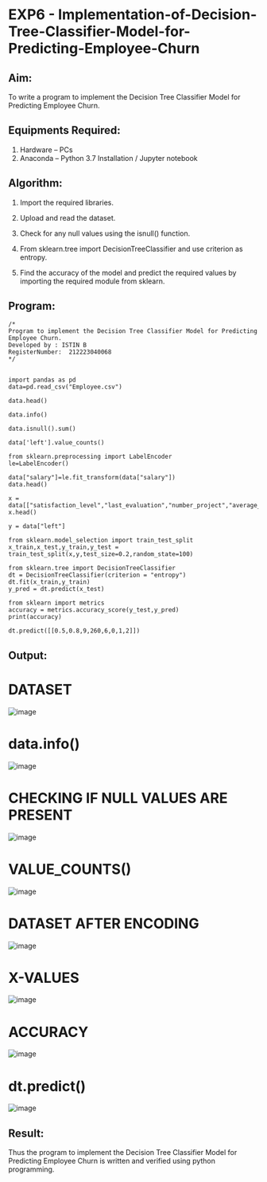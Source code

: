 # EXP6 - Implementation-of-Decision-Tree-Classifier-Model-for-Predicting-Employee-Churn

## Aim:
To write a program to implement the Decision Tree Classifier Model for Predicting Employee Churn.

## Equipments Required:
1. Hardware – PCs
2. Anaconda – Python 3.7 Installation / Jupyter notebook

## Algorithm:
1. Import the required libraries.
  
2. Upload and read the dataset.
   
3. Check for any null values using the isnull() function.
   
4. From sklearn.tree import DecisionTreeClassifier and use criterion as entropy.
   
5. Find the accuracy of the model and predict the required values by importing the required module from sklearn. 

## Program:
~~~
/*
Program to implement the Decision Tree Classifier Model for Predicting Employee Churn.
Developed by : ISTIN B
RegisterNumber:  212223040068
*/


import pandas as pd
data=pd.read_csv("Employee.csv")

data.head()

data.info()

data.isnull().sum()

data['left'].value_counts()

from sklearn.preprocessing import LabelEncoder
le=LabelEncoder()

data["salary"]=le.fit_transform(data["salary"])
data.head()

x = data[["satisfaction_level","last_evaluation","number_project","average_montly_hours","time_spend_company","Work_accident","promotion_last_5years","salary"]]
x.head()

y = data["left"]

from sklearn.model_selection import train_test_split
x_train,x_test,y_train,y_test = train_test_split(x,y,test_size=0.2,random_state=100)

from sklearn.tree import DecisionTreeClassifier
dt = DecisionTreeClassifier(criterion = "entropy")
dt.fit(x_train,y_train)
y_pred = dt.predict(x_test)

from sklearn import metrics
accuracy = metrics.accuracy_score(y_test,y_pred)
print(accuracy)

dt.predict([[0.5,0.8,9,260,6,0,1,2]])

~~~
## Output:
# DATASET
![image](https://github.com/K-Dharshini/Implementation-of-Decision-Tree-Classifier-Model-for-Predicting-Employee-Churn/assets/139334830/8a055be6-9fb2-4c5f-a373-46722c6b07b7)

# data.info()
![image](https://github.com/K-Dharshini/Implementation-of-Decision-Tree-Classifier-Model-for-Predicting-Employee-Churn/assets/139334830/06002716-d302-4710-b6a4-3975cec7473b)

# CHECKING IF NULL VALUES ARE PRESENT
![image](https://github.com/K-Dharshini/Implementation-of-Decision-Tree-Classifier-Model-for-Predicting-Employee-Churn/assets/139334830/900fa2e9-72d0-47cd-a348-82f20420a7dd)

# VALUE_COUNTS()
![image](https://github.com/K-Dharshini/Implementation-of-Decision-Tree-Classifier-Model-for-Predicting-Employee-Churn/assets/139334830/3c241b96-51a7-4649-95a3-7d6070f24933)

# DATASET AFTER ENCODING
![image](https://github.com/K-Dharshini/Implementation-of-Decision-Tree-Classifier-Model-for-Predicting-Employee-Churn/assets/139334830/62326632-3a96-43e4-8147-2b428e67470a)

# X-VALUES
![image](https://github.com/K-Dharshini/Implementation-of-Decision-Tree-Classifier-Model-for-Predicting-Employee-Churn/assets/139334830/1ed10b6f-2283-4fcd-a747-2a70e55d7463)

# ACCURACY
![image](https://github.com/K-Dharshini/Implementation-of-Decision-Tree-Classifier-Model-for-Predicting-Employee-Churn/assets/139334830/8a8668e6-5c17-4f10-9f29-bd3b2d80a926)

# dt.predict()
![image](https://github.com/K-Dharshini/Implementation-of-Decision-Tree-Classifier-Model-for-Predicting-Employee-Churn/assets/139334830/7447bc4a-b766-4d43-8b56-4a4e914a5f35)

## Result:
Thus the program to implement the  Decision Tree Classifier Model for Predicting Employee Churn is written and verified using python programming.
